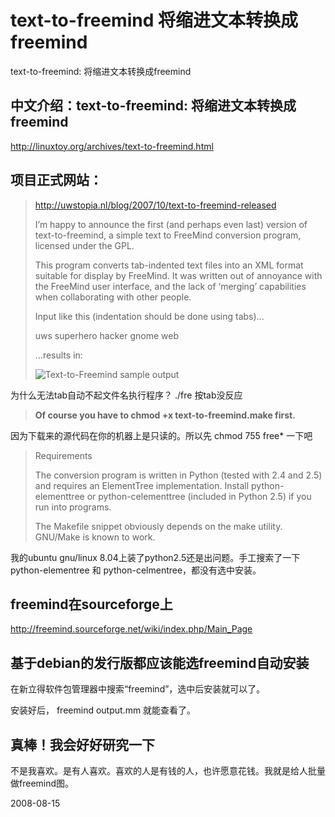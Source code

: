 # text-to-freemind 将缩进文本转换成freemind

text-to-freemind: 将缩进文本转换成freemind

## 中文介绍：text-to-freemind: 将缩进文本转换成freemind
http://linuxtoy.org/archives/text-to-freemind.html

## 项目正式网站：

>http://uwstopia.nl/blog/2007/10/text-to-freemind-released
>
>I’m happy to announce the first (and perhaps even last) version of text-to-freemind, a simple text to FreeMind conversion program, licensed under the GPL.
>
>This program converts tab-indented text files into an XML format suitable for display by FreeMind. It was written out of annoyance with the FreeMind user interface, and the lack of ‘merging’ capabilities when collaborating with other people.
>
>Input like this (indentation should be done using tabs)...
>
>uws
>    superhero
>    hacker
>        gnome
>        web
>
>...results in:
>
>![Text-to-Freemind sample output](http://uwstopia.nl/files/2007/10/text-to-freemind-sample.png)

为什么无法tab自动不起文件名执行程序？ ./fre 按tab没反应
> **Of course you have to chmod +x text-to-freemind.make first.**

因为下载来的源代码在你的机器上是只读的。所以先 chmod 755 free* 一下吧

>Requirements
>
>The conversion program is written in Python (tested with 2.4 and 2.5) and requires an ElementTree implementation. Install python-elementtree or python-celementtree (included in Python 2.5) if you run into programs.
>
>The Makefile snippet obviously depends on the make utility. GNU/Make is known to work.

我的ubuntu gnu/linux 8.04上装了python2.5还是出问题。手工搜索了一下python-elementree 和 python-celmentree，都没有选中安装。
## freemind在sourceforge上
http://freemind.sourceforge.net/wiki/index.php/Main_Page
## 基于debian的发行版都应该能选freemind自动安装
在新立得软件包管理器中搜索“freemind”，选中后安装就可以了。

安装好后， freemind output.mm 就能查看了。

## 真棒！我会好好研究一下
不是我喜欢。是有人喜欢。喜欢的人是有钱的人，也许愿意花钱。我就是给人批量做freemind图。


2008-08-15